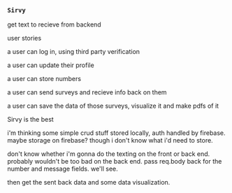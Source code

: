### `Sirvy`

get text to recieve from backend

user stories

a user can log in, using third party verification

a user can update their profile

a user can store numbers

a user can send surveys and recieve info back on them

a user can save the data of those surveys, visualize it and make pdfs of it

Sirvy is the best

i'm thinking some simple crud stuff stored locally, auth handled by firebase. maybe storage on firebase? though i don't know what i'd need to store.

don't know whether i'm gonna do the texting on the front or back end. probably wouldn't be too bad on the back end. pass req.body back for the number and message fields. we'll see.

then get the sent back data and some data visualization.
